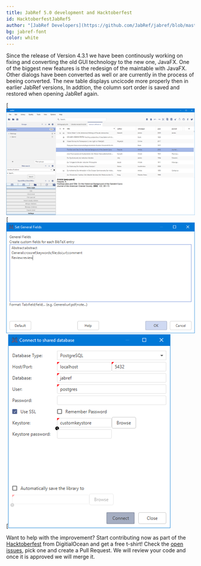 ```yaml
---
title: JabRef 5.0 development and Hacktoberfest
id: HacktoberfestJabRef5
author: "[JabRef Developers](https://github.com/JabRef/jabref/blob/master/DEVELOPERS)"
bg: jabref-font
color: white
---
```


Since the release of Version 4.3.1 we have been continously working on fixing and converting the old GUI technology to the new one, JavaFX. 
One of the biggest new features is the redesign of the maintable with JavaFX. Other dialogs have been converted as well or are currently in the process of beeing converted.
The new table displays uncicode more properly then in earlier JabRef versions, In addtion, the column sort order is saved and restored when opening JabRef again.


[![MainTable: The new Maintable ](../img/MainTableUnicode.PNG)
[![GeneralFields: The converted General Fields dialog](../img/GeneralFields.PNG)
[![SharedDatabaseDialog: ](../img/SharedDbDialog.PNG)


Want to help with the improvement? Start contributing now as part of the [Hacktoberfest](https://hacktoberfest.digitalocean.com/) from DigitialOcean and get a free t-shirt!
Check the [open issues](https://github.com/JabRef/jabref/issues), pick one and create a Pull Request. We will review your code and once it is approved we will merge it.


